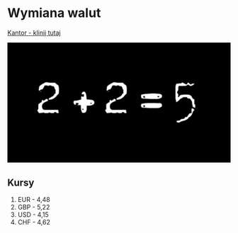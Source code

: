 # Wymiana walut
[Kantor - klinij tutaj](https://mojz3szp.github.io/kantor/kantor.html)

![ADD](https://github.com/Mojz3szP/kantor/blob/main/81894_matematyka_dodawanie_liczby.jpg)

## Kursy
1. EUR - 4,48
2. GBP - 5,22
3. USD - 4,15
4. CHF - 4,62
